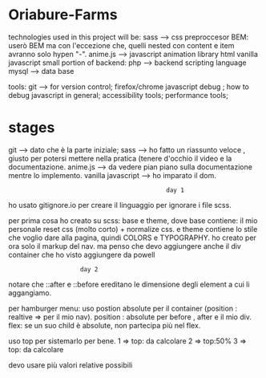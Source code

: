 # Oriabure-Farms
technologies used in this project will be:
sass --> css preproccesor
    BEM: userò BEM ma con l'eccezione che, quelli nested con content e item avranno solo hypen "-".
anime.js --> javascript animation library
html
vanilla javascript
small portion of backend:
php --> backend scripting language
mysql --> data base

tools:
git --> for version control;
firefox/chrome javascript debug ; how to debug javascript in general;
accessibility tools;
performance tools;

#     stages
git --> dato che è la parte iniziale;
sass --> ho fatto un riassunto veloce , giusto per potersi mettere nella pratica (tenere d'occhio il video e la documentazione.
anime.js --> da vedere pian piano sulla documentazione mentre lo implemento.
vanilla javascript --> ho imparato il dom.

                                                day 1
ho usato gitignore.io per creare il linguaggio per ignorare i file scss.

per prima cosa ho creato su scss: base e theme, dove base contiene: il mio personale reset css (molto corto) + normalize css. e theme contiene lo stile che voglio dare alla pagina, quindi COLORS e TYPOGRAPHY.
ho creato per ora solo il markup del nav. ma penso che devo aggiungere anche il div container che ho visto aggiungere da powell


                        day 2
notare che ::after e ::before ereditano le dimensione degli element a cui li aggangiamo.

per hamburger menu: uso postion absolute per il container (position : realtive => per il mio nav). position : absolute per before , after e il mio div.
flex: se un suo child è absolute, non partecipa più nel flex.

uso top per sistemarlo per bene.
1 => top: da calcolare
2 => top:50%
3 => top: da calcolare

devo usare più valori relative possibili